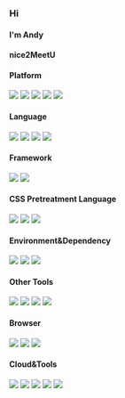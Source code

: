 ### Hi
#### I'm Andy
#### nice2MeetU

#### Platform
[![](https://img.shields.io/badge/macOS-Catalina-292e33?style=flat-square&logo=apple&logoColor=ffffff)](https://www.apple.com/)
[![](https://img.shields.io/badge/iOS-13-292e33?style=flat-square&logo=apple&logoColor=ffffff)](https://www.apple.com/)
[![](https://img.shields.io/badge/OS-Debian%2010-A81D33?style=flat-square&logo=debian&logoColor=ffffff)](https://www.debian.org/)
[![](https://img.shields.io/badge/Windows-10-2376bc?style=flat-square&logo=windows&logoColor=ffffff)](https://www.microsoft.com/windows/get-windows-10)
[![](https://img.shields.io/badge/IDE-Visual%20Studio%20Code-blue?style=flat-square&logo=visual-studio-code&logoColor=ffffff)](https://code.visualstudio.com/)

#### Language
[![](https://img.shields.io/badge/-HTML5-E34F26?style=flat-square&logo=html5&logoColor=white)](https://html.spec.whatwg.org/)
[![](https://img.shields.io/badge/-CSS3-1572B6?style=flat-square&logo=css3&logoColor=white)](https://www.w3.org/Style/CSS/)
[![](https://img.shields.io/badge/-JavaScript-F7DF1E?style=flat-square&logo=javascript&logoColor=white)](https://www.ecma-international.org/)
[![](https://img.shields.io/badge/-TypeScript-007ACC?style=flat-square&logo=typescript&logoColor=white)](https://www.typescriptlang.org/)

#### Framework
[![](https://img.shields.io/badge/-Vue.js-4fc08d?style=flat-square&logo=vue.js&logoColor=ffffff)](https://vuejs.org/)
[![](https://img.shields.io/badge/-React-61dafb?style=flat-square&logo=react&logoColor=ffffff)](https://reactjs.org/)

#### CSS Pretreatment Language
[![](https://img.shields.io/badge/{Less}-Less-1d365d?style=flat-square)](http://lesscss.org/)
[![](https://img.shields.io/badge/-Sass-cc6699?style=flat-square&logo=sass&logoColor=white)](https://sass-lang.com/)
[![](https://img.shields.io/badge/-Stylus-ff6347?style=flat-square&logo=stylus&logoColor=ffffff)](https://stylus-lang.com/)

#### Environment&Dependency
[![](https://img.shields.io/badge/-Node.js-43853d?style=flat-square&logo=node.js&logoColor=ffffff)](https://nodejs.org/)
[![](https://img.shields.io/badge/-Yarn-2088b6?style=flat-square&logo=yarn&logoColor=white)](https://yarnpkg.com/)
[![](https://img.shields.io/badge/-NPM-cb3837?style=flat-square&logo=npm&logoColor=white)](https://npmjs.com/)

#### Other Tools
[![](https://img.shields.io/badge/-Webpack-8dd6f9?style=flat-square&logo=webpack&logoColor=white)](https://webpack.js.org/)
[![](https://img.shields.io/badge/-Hexo-0E83CD?style=flat-square&logo=hexo&logoColor=white)](https://hexo.io/)
[![](https://img.shields.io/badge/-Git-f05032?style=flat-square&logo=git&logoColor=white)](https://git-scm.com/)
[![](https://img.shields.io/badge/-MDN-000000?style=flat-square&logo=mdn-web-docs&logoColor=white)](https://developer.mozilla.org/)

#### Browser
[![](https://img.shields.io/badge/-Chrome-4285F4?style=flat-square&logo=google-chrome&logoColor=ffffff)](https://www.google.com/intl/en/chrome/)
[![](https://img.shields.io/badge/-Safari-000000?style=flat-square&logo=safari&logoColor=ffffff)](https://www.apple.com/safari/)
[![](https://img.shields.io/badge/-Firefox-FF7139?style=flat-square&logo=firefox-browser&logoColor=ffffff)](https://www.mozilla.org/en-US/firefox/new/)

#### Cloud&Tools
[![](https://img.shields.io/badge/-AWS-232F3E?style=flat-square&logo=amazon-aws&logoColor=ffffff)](https://aws.amazon.com/)
[![](https://img.shields.io/badge/-Cloudflare-F38020?style=flat-square&logo=Cloudflare&logoColor=ffffff)](https://www.cloudflare.com/)
[![](https://img.shields.io/badge/-Docker-2496ED?style=flat-square&logo=docker&logoColor=ffffff)](https://www.docker.com/)
[![](https://img.shields.io/badge/-Nginx-269539?style=flat-square&logo=nginx&logoColor=ffffff)](https://nginx.org/)
[![](https://img.shields.io/badge/-MariaDB-003545?style=flat-square&logo=mariadb&logoColor=white)](https://mariadb.com/)

